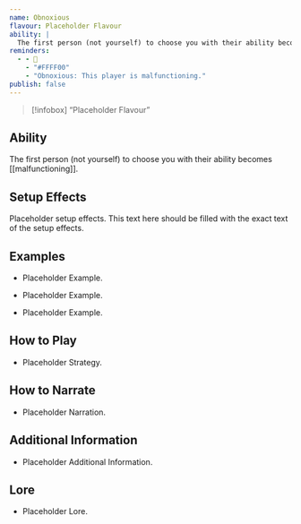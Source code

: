 ```yaml
---
name: Obnoxious
flavour: Placeholder Flavour
ability: |
  The first person (not yourself) to choose you with their ability becomes malfunctioning.
reminders:
  - - 💩
    - "#FFFF00"
    - "Obnoxious: This player is malfunctioning."
publish: false
---
```

> [!infobox]
>  “Placeholder Flavour”

## Ability
The first person (not yourself) to choose you with their ability becomes [[malfunctioning]].

## Setup Effects
Placeholder setup effects. This text here should be filled with the exact text of the setup effects.

## Examples
- Placeholder Example.

- Placeholder Example.

- Placeholder Example.

## How to Play
- Placeholder Strategy.

## How to Narrate
- Placeholder Narration.

## Additional Information
- Placeholder Additional Information.

## Lore
- Placeholder Lore.